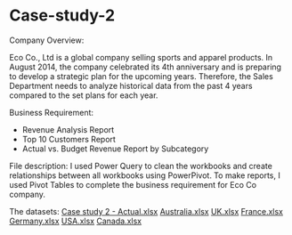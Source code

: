 # Case-study-2
Company Overview:

Eco Co., Ltd is a global company selling sports and apparel products. In August 2014, the company celebrated its 4th anniversary and is preparing to develop a strategic plan for the upcoming years. Therefore, the Sales Department needs to analyze historical data from the past 4 years compared to the set plans for each year.

Business Requirement:
- Revenue Analysis Report
- Top 10 Customers Report
- Actual vs. Budget Revenue Report by Subcategory

File description:
I used Power Query to clean the workbooks and create relationships between all workbooks using PowerPivot. To make reports, I used Pivot Tables to complete the business requirement for Eco Co company. 

The datasets:
[Case study 2 - Actual.xlsx](https://github.com/user-attachments/files/16135067/Case.study.2.-.Actual.xlsx)
[Australia.xlsx](https://github.com/user-attachments/files/16135068/Australia.xlsx)
[UK.xlsx](https://github.com/user-attachments/files/16135069/UK.xlsx)
[France.xlsx](https://github.com/user-attachments/files/16135082/France.xlsx)
[Germany.xlsx](https://github.com/user-attachments/files/16135094/Germany.xlsx)
[USA.xlsx](https://github.com/user-attachments/files/16135080/USA.xlsx)
[Canada.xlsx](https://github.com/user-attachments/files/16135097/Canada.xlsx)
